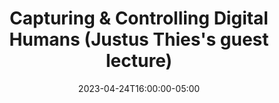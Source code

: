 ---
type: lecture
date: 2023-04-24T16:00:00-05:00
title: "Capturing & Controlling Digital Humans (Justus Thies's guest lecture)"
tldr: ""
hide_from_announcments: true
---